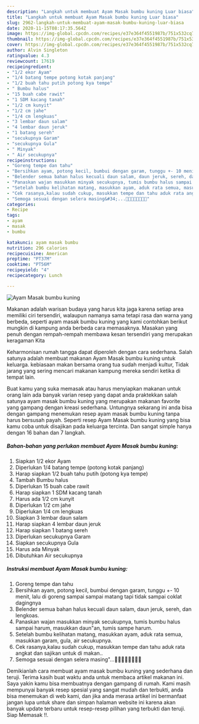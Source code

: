 ```yaml
---
description: "Langkah untuk membuat Ayam Masak bumbu kuning Luar biasa"
title: "Langkah untuk membuat Ayam Masak bumbu kuning Luar biasa"
slug: 2962-langkah-untuk-membuat-ayam-masak-bumbu-kuning-luar-biasa
date: 2020-11-15T08:17:35.564Z
image: https://img-global.cpcdn.com/recipes/e37e364f4551987b/751x532cq70/ayam-masak-bumbu-kuning-foto-resep-utama.jpg
thumbnail: https://img-global.cpcdn.com/recipes/e37e364f4551987b/751x532cq70/ayam-masak-bumbu-kuning-foto-resep-utama.jpg
cover: https://img-global.cpcdn.com/recipes/e37e364f4551987b/751x532cq70/ayam-masak-bumbu-kuning-foto-resep-utama.jpg
author: Alvin Singleton
ratingvalue: 4.3
reviewcount: 17619
recipeingredient:
- "1/2 ekor Ayam"
- "1/4 batang tempe potong kotak panjang"
- "1/2 buah tahu putih potong kya tempe"
- " Bumbu halus"
- "15 buah cabe rawit"
- "1 SDM kacang tanah"
- "1/2 cm kunyit"
- "1/2 cm jahe"
- "1/4 cm lengkuas"
- "3 lembar daun salam"
- "4 lembar daun jeruk"
- "1 batang sereh"
- "secukupnya Garam"
- "secukupnya Gula"
- " Minyak"
- " Air secukupnya"
recipeinstructions:
- "Goreng tempe dan tahu"
- "Bersihkan ayam, potong kecil, bumbui dengan garam, tunggu +- 10 menit, lalu di goreng sampai sampai matang tapi tidak sampai coklat dagingnya"
- "Belender semua bahan halus kecuali daun salam, daun jeruk, sereh, dan lengkoas."
- "Panaskan wajan masukkan minyak secukupnya, tumis bumbu halus sampai harum, masukkan daun&#34;an, tumis sampe harum."
- "Setelah bumbu kelihatan matang, masukkan ayam, aduk rata semua, masukkan garam, gula, air secukupnya."
- "Cek rasanya,kalau sudah cukup, masukkan tempe dan tahu aduk rata angkat dan sajikan untuk di makan.."
- "Semoga sesuai dengan selera masing&#34;...🙏🙏🙏🙏🙏🙏🙏🙏"
categories:
- Recipe
tags:
- ayam
- masak
- bumbu

katakunci: ayam masak bumbu 
nutrition: 296 calories
recipecuisine: American
preptime: "PT37M"
cooktime: "PT56M"
recipeyield: "4"
recipecategory: Lunch

---
```



![Ayam Masak bumbu kuning](https://img-global.cpcdn.com/recipes/e37e364f4551987b/751x532cq70/ayam-masak-bumbu-kuning-foto-resep-utama.jpg)

Makanan adalah warisan budaya yang harus kita jaga karena setiap area memiliki ciri tersendiri, walaupun namanya sama tetapi rasa dan warna yang berbeda, seperti ayam masak bumbu kuning yang kami contohkan berikut mungkin di kampung anda berbeda cara memasaknya. Masakan yang penuh dengan rempah-rempah membawa kesan tersendiri yang merupakan keragaman Kita



Keharmonisan rumah tangga dapat diperoleh dengan cara sederhana. Salah satunya adalah membuat makanan Ayam Masak bumbu kuning untuk keluarga. kebiasaan makan bersama orang tua sudah menjadi kultur, Tidak jarang yang sering mencari makanan kampung mereka sendiri ketika di tempat lain.

Buat kamu yang suka memasak atau harus menyiapkan makanan untuk orang lain ada banyak varian resep yang dapat anda praktekkan salah satunya ayam masak bumbu kuning yang merupakan makanan favorite yang gampang dengan kreasi sederhana. Untungnya sekarang ini anda bisa dengan gampang menemukan resep ayam masak bumbu kuning tanpa harus bersusah payah.
Seperti resep Ayam Masak bumbu kuning yang bisa kamu coba untuk disajikan pada keluarga tercinta. Dan sangat simple hanya dengan 16 bahan dan 7 langkah.


<!--inarticleads1-->

##### Bahan-bahan yang perlukan membuat Ayam Masak bumbu kuning:

1. Siapkan 1/2 ekor Ayam
1. Diperlukan 1/4 batang tempe (potong kotak panjang)
1. Harap siapkan 1/2 buah tahu putih (potong kya tempe)
1. Tambah  Bumbu halus
1. Diperlukan 15 buah cabe rawit
1. Harap siapkan 1 SDM kacang tanah
1. Harus ada 1/2 cm kunyit
1. Diperlukan 1/2 cm jahe
1. Diperlukan 1/4 cm lengkuas
1. Siapkan 3 lembar daun salam
1. Harap siapkan 4 lembar daun jeruk
1. Harap siapkan 1 batang sereh
1. Diperlukan secukupnya Garam
1. Siapkan secukupnya Gula
1. Harus ada  Minyak
1. Dibutuhkan  Air secukupnya




<!--inarticleads2-->

##### Instruksi membuat  Ayam Masak bumbu kuning:

1. Goreng tempe dan tahu
1. Bersihkan ayam, potong kecil, bumbui dengan garam, tunggu +- 10 menit, lalu di goreng sampai sampai matang tapi tidak sampai coklat dagingnya
1. Belender semua bahan halus kecuali daun salam, daun jeruk, sereh, dan lengkoas.
1. Panaskan wajan masukkan minyak secukupnya, tumis bumbu halus sampai harum, masukkan daun&#34;an, tumis sampe harum.
1. Setelah bumbu kelihatan matang, masukkan ayam, aduk rata semua, masukkan garam, gula, air secukupnya.
1. Cek rasanya,kalau sudah cukup, masukkan tempe dan tahu aduk rata angkat dan sajikan untuk di makan..
1. Semoga sesuai dengan selera masing&#34;...🙏🙏🙏🙏🙏🙏🙏🙏




Demikianlah cara membuat ayam masak bumbu kuning yang sederhana dan teruji. Terima kasih buat waktu anda untuk membaca artikel makanan ini. Saya yakin kamu bisa membuatnya dengan gampang di rumah. Kami masih mempunyai banyak resep spesial yang sangat mudah dan terbukti, anda bisa menemukan di web kami, dan jika anda merasa artikel ini bermanfaat jangan lupa untuk share dan simpan halaman website ini karena akan banyak update terbaru untuk resep-resep pilihan yang terbukti dan teruji. Siap Memasak !!. 
